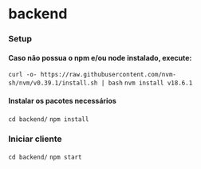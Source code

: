 # backend

### Setup

#### Caso não possua o npm e/ou node instalado, execute:
`curl -o- https://raw.githubusercontent.com/nvm-sh/nvm/v0.39.1/install.sh | bash`
`nvm install v18.6.1`

#### Instalar os pacotes necessários
`cd backend/`
`npm install`

### Iniciar cliente
`cd backend/`
`npm start`
